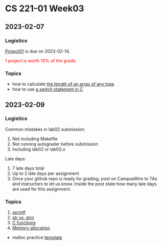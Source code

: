 # CS 221-01 Week03 

## 2023-02-07

### Logistics

[Project01](https://cs221.cs.usfca.edu/assignments/project01.html) is due on 2023-02-14. 

<font color="red">1 project is worth 10% of the grade.</font>

### Topics
- how to calculate [the length of an array of any type](https://github.com/cs221-s23/inclass/blob/main/week03/section01/array_length.c)
- how to use [a switch statement in C](https://github.com/cs221-s23/inclass/blob/main/week03/section01/switch_demo.c)

## 2023-02-09 

### Logistics

Common mistakes in lab02 submission:
1. Not including Makefile 
2. Not running autograder before submission
3. Including lab02 or lab02.o 

Late days:
1. 7 late days total 
2. Up to 2 late days per assignment
3. Once your github repo is ready for grading, post on CampusWire to TAs and Instructors to let us know. Inside the post state how many late days are used for this assignment.

### Topics

1. [sprintf](https://github.com/cs221-s23/inclass/blob/main/week03/section02/sprintf.c)
2. [str vs. strn](https://github.com/cs221-s23/inclass/blob/main/week03/section02/strcat.c)
3. [C functions](https://cs221.cs.usfca.edu/slides/functions.html#/)
4. [Memory allocation](https://cs221.cs.usfca.edu/slides/dynamicmemory.html)
- malloc practice [template](https://github.com/cs221-s23/inclass/blob/main/week03/section01/mallocpractice.c)

